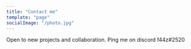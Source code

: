 ```yaml
---
title: "Contact me"
template: "page"
socialImage: "/photo.jpg"
---
```


Open to new projects and collaboration. Ping me on discord f44z#2520